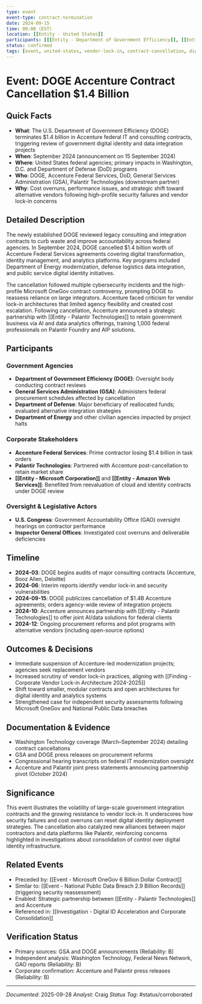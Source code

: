 ```yaml
---
type: event
event-type: contract-termination
date: 2024-09-15
time: 00:00 (EST)
location: [[Entity - United States]]
participants: [[[Entity - Department of Government Efficiency]], [[Entity - Accenture Federal Services]], [[Entity - Department of Defense]], [[Entity - General Services Administration]]]
status: confirmed
tags: [event, united-states, vendor-lock-in, contract-cancellation, digital-id, government-efficiency, 2024]
---
```


# Event: DOGE Accenture Contract Cancellation $1.4 Billion

## Quick Facts
- **What**: The U.S. Department of Government Efficiency (DOGE) terminates $1.4 billion in Accenture federal IT and consulting contracts, triggering review of government digital identity and data integration projects
- **When**: September 2024 (announcement on 15 September 2024)
- **Where**: United States federal agencies; primary impacts in Washington, D.C. and Department of Defense (DoD) programs
- **Who**: DOGE, Accenture Federal Services, DoD, General Services Administration (GSA), Palantir Technologies (downstream partner)
- **Why**: Cost overruns, performance issues, and strategic shift toward alternative vendors following high-profile security failures and vendor lock-in concerns

## Detailed Description
The newly established DOGE reviewed legacy consulting and integration contracts to curb waste and improve accountability across federal agencies. In September 2024, DOGE cancelled $1.4 billion worth of Accenture Federal Services agreements covering digital transformation, identity management, and analytics platforms. Key programs included Department of Energy modernization, defense logistics data integration, and public service digital identity initiatives.

The cancellation followed multiple cybersecurity incidents and the high-profile Microsoft OneGov contract controversy, prompting DOGE to reassess reliance on large integrators. Accenture faced criticism for vendor lock-in architectures that limited agency flexibility and created cost escalation. Following cancellation, Accenture announced a strategic partnership with [[Entity - Palantir Technologies]] to retain government business via AI and data analytics offerings, training 1,000 federal professionals on Palantir Foundry and AIP solutions.

## Participants
### Government Agencies
- **Department of Government Efficiency (DOGE)**: Oversight body conducting contract reviews
- **General Services Administration (GSA)**: Administers federal procurement schedules affected by cancellation
- **Department of Defense**: Major beneficiary of reallocated funds; evaluated alternative integration strategies
- **Department of Energy** and other civilian agencies impacted by project halts

### Corporate Stakeholders
- **Accenture Federal Services**: Prime contractor losing $1.4 billion in task orders
- **Palantir Technologies**: Partnered with Accenture post-cancellation to retain market share
- **[[Entity - Microsoft Corporation]]** and **[[Entity - Amazon Web Services]]**: Benefited from reevaluation of cloud and identity contracts under DOGE review

### Oversight & Legislative Actors
- **U.S. Congress**: Government Accountability Office (GAO) oversight hearings on contractor performance
- **Inspector General Offices**: Investigated cost overruns and deliverable deficiencies

## Timeline
- **2024-03**: DOGE begins audits of major consulting contracts (Accenture, Booz Allen, Deloitte)
- **2024-06**: Interim reports identify vendor lock-in and security vulnerabilities
- **2024-09-15**: DOGE publicizes cancellation of $1.4B Accenture agreements; orders agency-wide review of integration projects
- **2024-10**: Accenture announces partnership with [[Entity - Palantir Technologies]] to offer joint AI/data solutions for federal clients
- **2024-12**: Ongoing procurement reforms and pilot programs with alternative vendors (including open-source options)

## Outcomes & Decisions
- Immediate suspension of Accenture-led modernization projects; agencies seek replacement vendors
- Increased scrutiny of vendor lock-in practices, aligning with [[Finding - Corporate Vendor Lock-in Architecture 2024-2025]]
- Shift toward smaller, modular contracts and open architectures for digital identity and analytics systems
- Strengthened case for independent security assessments following Microsoft OneGov and National Public Data breaches

## Documentation & Evidence
- Washington Technology coverage (March–September 2024) detailing contract cancellations
- GSA and DOGE press releases on procurement reforms
- Congressional hearing transcripts on federal IT modernization oversight
- Accenture and Palantir joint press statements announcing partnership pivot (October 2024)

## Significance
This event illustrates the volatility of large-scale government integration contracts and the growing resistance to vendor lock-in. It underscores how security failures and cost overruns can reset digital identity deployment strategies. The cancellation also catalyzed new alliances between major contractors and data platforms like Palantir, reinforcing concerns highlighted in investigations about consolidation of control over digital identity infrastructure.

## Related Events
- Preceded by: [[Event - Microsoft OneGov 6 Billion Dollar Contract]]
- Similar to: [[Event - National Public Data Breach 2.9 Billion Records]] (triggering security reassessment)
- Enabled: Strategic partnership between [[Entity - Palantir Technologies]] and Accenture
- Referenced in: [[Investigation - Digital ID Acceleration and Corporate Consolidation]]

## Verification Status
- Primary sources: GSA and DOGE announcements (Reliability: B)
- Independent analysis: Washington Technology, Federal News Network, GAO reports (Reliability: B)
- Corporate confirmation: Accenture and Palantir press releases (Reliability: B)

---
*Documented*: 2025-09-28
*Analyst*: Craig
*Status Tag*: #status/corroborated

